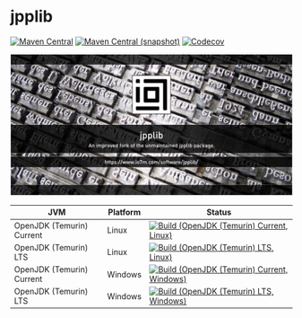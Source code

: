 jpplib
===

[![Maven Central](https://img.shields.io/maven-central/v/com.io7m.jpplib/com.io7m.jpplib.svg?style=flat-square)](http://search.maven.org/#search%7Cga%7C1%7Cg%3A%22com.io7m.jpplib%22)
[![Maven Central (snapshot)](https://img.shields.io/nexus/s/https/s01.oss.sonatype.org/com.io7m.jpplib/com.io7m.jpplib.svg?style=flat-square)](https://s01.oss.sonatype.org/content/repositories/snapshots/com/io7m/jpplib/)
[![Codecov](https://img.shields.io/codecov/c/github/io7m/jpplib.svg?style=flat-square)](https://codecov.io/gh/io7m/jpplib)

![jpplib](./src/site/resources/jpplib.jpg?raw=true)

| JVM | Platform | Status |
|-----|----------|--------|
| OpenJDK (Temurin) Current | Linux | [![Build (OpenJDK (Temurin) Current, Linux)](https://img.shields.io/github/workflow/status/io7m/jpplib/main.linux.temurin.current)](https://github.com/io7m/jpplib/actions?query=workflow%3Amain.linux.temurin.current)|
| OpenJDK (Temurin) LTS | Linux | [![Build (OpenJDK (Temurin) LTS, Linux)](https://img.shields.io/github/workflow/status/io7m/jpplib/main.linux.temurin.lts)](https://github.com/io7m/jpplib/actions?query=workflow%3Amain.linux.temurin.lts)|
| OpenJDK (Temurin) Current | Windows | [![Build (OpenJDK (Temurin) Current, Windows)](https://img.shields.io/github/workflow/status/io7m/jpplib/main.windows.temurin.current)](https://github.com/io7m/jpplib/actions?query=workflow%3Amain.windows.temurin.current)|
| OpenJDK (Temurin) LTS | Windows | [![Build (OpenJDK (Temurin) LTS, Windows)](https://img.shields.io/github/workflow/status/io7m/jpplib/main.windows.temurin.lts)](https://github.com/io7m/jpplib/actions?query=workflow%3Amain.windows.temurin.lts)|
